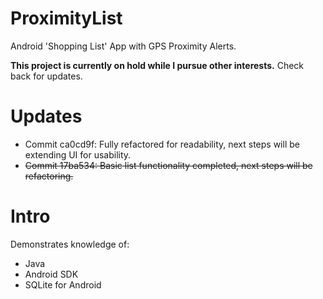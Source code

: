 # ProximityList
Android 'Shopping List' App with GPS Proximity Alerts.

**This project is currently on hold while I pursue other interests.** Check back for updates.

# Updates
- Commit ca0cd9f: Fully refactored for readability, next steps will be extending UI for usability.
- ~~Commit 17ba534: Basic list functionality completed, next steps will be refactoring.~~

# Intro
Demonstrates knowledge of:
- Java
- Android SDK
- SQLite for Android
